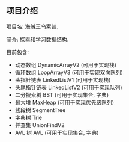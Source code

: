 ## 项目介绍

项目名: 海贼王乌索普.

简介: 探索和学习数据结构.

目前包含:

  - 动态数组 DynamicArrayV2 (可用于实现栈)
  - 循环数组 LoopArrayV3 (可用于实现双向队列)
  - 头指针链表 LinkedListV1 (可用于实现栈)
  - 头尾指针链表 LinkedListV2 (可用于实现队列)
  - 二分搜索树 BST (可用于实现集合, 字典)
  - 最大堆 MaxHeap (可用于实现优先级队列)
  - 线段树 SegmentTree
  - 字典树 Trie
  - 并查集 UnionFindV2
  - AVL 树 AVL (可用于实现集合, 字典)
